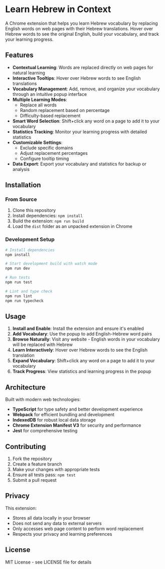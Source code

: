 # Learn Hebrew in Context

A Chrome extension that helps you learn Hebrew vocabulary by replacing English words on web pages with their Hebrew translations. Hover over Hebrew words to see the original English, build your vocabulary, and track your learning progress.

## Features

- **Contextual Learning**: Words are replaced directly on web pages for natural learning
- **Interactive Tooltips**: Hover over Hebrew words to see English translations
- **Vocabulary Management**: Add, remove, and organize your vocabulary through an intuitive popup interface
- **Multiple Learning Modes**: 
  - Replace all words
  - Random replacement based on percentage
  - Difficulty-based replacement
- **Smart Word Selection**: Shift+click any word on a page to add it to your vocabulary
- **Statistics Tracking**: Monitor your learning progress with detailed statistics
- **Customizable Settings**: 
  - Exclude specific domains
  - Adjust replacement percentages
  - Configure tooltip timing
- **Data Export**: Export your vocabulary and statistics for backup or analysis

## Installation

### From Source
1. Clone this repository
2. Install dependencies: `npm install`
3. Build the extension: `npm run build`
4. Load the `dist` folder as an unpacked extension in Chrome

### Development Setup
```bash
# Install dependencies
npm install

# Start development build with watch mode
npm run dev

# Run tests
npm run test

# Lint and type check
npm run lint
npm run typecheck
```

## Usage

1. **Install and Enable**: Install the extension and ensure it's enabled
2. **Add Vocabulary**: Use the popup to add English-Hebrew word pairs
3. **Browse Naturally**: Visit any website - English words in your vocabulary will be replaced with Hebrew
4. **Learn Interactively**: Hover over Hebrew words to see the English translation
5. **Expand Vocabulary**: Shift+click any word on a page to add it to your vocabulary
6. **Track Progress**: View statistics and learning progress in the popup

## Architecture

Built with modern web technologies:
- **TypeScript** for type safety and better development experience
- **Webpack** for efficient bundling and development
- **IndexedDB** for robust local data storage
- **Chrome Extension Manifest V3** for security and performance
- **Jest** for comprehensive testing

## Contributing

1. Fork the repository
2. Create a feature branch
3. Make your changes with appropriate tests
4. Ensure all tests pass: `npm test`
5. Submit a pull request

## Privacy

This extension:
- Stores all data locally in your browser
- Does not send any data to external servers
- Only accesses web page content to perform word replacement
- Respects your privacy and learning preferences

## License

MIT License - see LICENSE file for details
